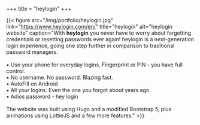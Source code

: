 +++
title = "heylogin"
+++

{{< figure src="/img/portfolio/heylogin.jpg" link="https://www.heylogin.com/en/" title="heylogin" alt="heylogin website" caption="With **heylogin** you never have to worry about forgetting credentials or resetting passwords ever again! heylogin is a next-generation login experience, going one step further in comparison to traditional password managers.<br /><br />• Use your phone for everyday logins. Fingerprint or PIN - you have full control.<br />• No username. No password. Blazing fast.<br />• AutoFill on Android<br />• All your logins. Even the one you forgot about years ago.<br />• Adios password - hey login<br /><br />The website was built using Hugo and a modified Bootstrap 5, plus animations using LottieJS and a few more features." >}}
